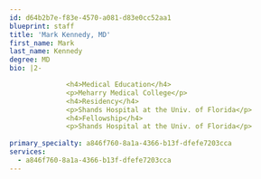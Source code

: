 ```yaml
---
id: d64b2b7e-f83e-4570-a081-d83e0cc52aa1
blueprint: staff
title: 'Mark Kennedy, MD'
first_name: Mark
last_name: Kennedy
degree: MD
bio: |2-

              <h4>Medical Education</h4>
              <p>Meharry Medical College</p>
              <h4>Residency</h4>
              <p>Shands Hospital at the Univ. of Florida</p>
              <h4>Fellowship</h4>
              <p>Shands Hospital at the Univ. of Florida</p>
          
primary_specialty: a846f760-8a1a-4366-b13f-dfefe7203cca
services:
  - a846f760-8a1a-4366-b13f-dfefe7203cca
---
```


